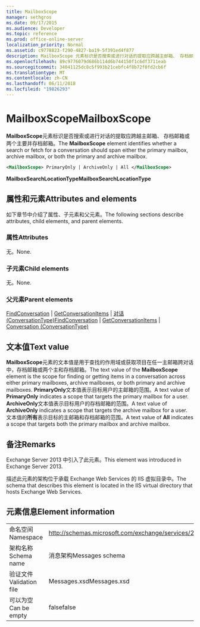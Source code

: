 ```yaml
---
title: MailboxScope
manager: sethgros
ms.date: 09/17/2015
ms.audience: Developer
ms.topic: reference
ms.prod: office-online-server
localization_priority: Normal
ms.assetid: c9778823-f290-4827-ba19-5f391ed4f877
description: MailboxScope 元素标识是否搜索或进行对话的提取应跨越主邮箱、 存档邮箱或两个主要并存档邮箱。
ms.openlocfilehash: 89c9776079d686b114d6b744150f1c6df3711eab
ms.sourcegitcommit: 34041125dc8c5f993b21cebfc4f8b72f0fd2cb6f
ms.translationtype: MT
ms.contentlocale: zh-CN
ms.lasthandoff: 06/11/2018
ms.locfileid: "19826293"
---
```

# <a name="mailboxscope"></a><span data-ttu-id="9880b-103">MailboxScope</span><span class="sxs-lookup"><span data-stu-id="9880b-103">MailboxScope</span></span>

<span data-ttu-id="9880b-104">**MailboxScope**元素标识是否搜索或进行对话的提取应跨越主邮箱、 存档邮箱或两个主要并存档邮箱。</span><span class="sxs-lookup"><span data-stu-id="9880b-104">The **MailboxScope** element identifies whether a search or fetch for a conversation should span either the primary mailbox, archive mailbox, or both the primary and archive mailbox.</span></span> 
  
```XML
<MailboxScope> PrimaryOnly | ArchiveOnly | All </MailboxScope>
```

<span data-ttu-id="9880b-105">**MailboxSearchLocationType**</span><span class="sxs-lookup"><span data-stu-id="9880b-105">**MailboxSearchLocationType**</span></span>

## <a name="attributes-and-elements"></a><span data-ttu-id="9880b-106">属性和元素</span><span class="sxs-lookup"><span data-stu-id="9880b-106">Attributes and elements</span></span>

<span data-ttu-id="9880b-107">如下章节中介绍了属性、子元素和父元素。</span><span class="sxs-lookup"><span data-stu-id="9880b-107">The following sections describe attributes, child elements, and parent elements.</span></span>
  
### <a name="attributes"></a><span data-ttu-id="9880b-108">属性</span><span class="sxs-lookup"><span data-stu-id="9880b-108">Attributes</span></span>

<span data-ttu-id="9880b-109">无。</span><span class="sxs-lookup"><span data-stu-id="9880b-109">None.</span></span>
  
### <a name="child-elements"></a><span data-ttu-id="9880b-110">子元素</span><span class="sxs-lookup"><span data-stu-id="9880b-110">Child elements</span></span>

<span data-ttu-id="9880b-111">无。</span><span class="sxs-lookup"><span data-stu-id="9880b-111">None.</span></span>
  
### <a name="parent-elements"></a><span data-ttu-id="9880b-112">父元素</span><span class="sxs-lookup"><span data-stu-id="9880b-112">Parent elements</span></span>

<span data-ttu-id="9880b-113">[FindConversation](findconversation.md) | [GetConversationItems](getconversationitems.md) | [对话 (ConversationType)](conversation-conversationtype.md)</span><span class="sxs-lookup"><span data-stu-id="9880b-113">[FindConversation](findconversation.md) | [GetConversationItems](getconversationitems.md) | [Conversation (ConversationType)](conversation-conversationtype.md)</span></span>
  
## <a name="text-value"></a><span data-ttu-id="9880b-114">文本值</span><span class="sxs-lookup"><span data-stu-id="9880b-114">Text value</span></span>

<span data-ttu-id="9880b-115">**MailboxScope**元素的文本值是用于查找的作用域或获取项目在任一主邮箱跨对话中，存档邮箱或两个主和存档邮箱。</span><span class="sxs-lookup"><span data-stu-id="9880b-115">The text value of the **MailboxScope** element is the scope for finding or getting items in a conversation across either primary mailboxes, archive mailboxes, or both primary and archive mailboxes.</span></span> <span data-ttu-id="9880b-116">**PrimaryOnly**文本值表示目标用户的主邮箱的范围。</span><span class="sxs-lookup"><span data-stu-id="9880b-116">A text value of **PrimaryOnly** indicates a scope that targets the primary mailbox for a user.</span></span> <span data-ttu-id="9880b-117">**ArchiveOnly**文本值表示目标用户的存档邮箱的范围。</span><span class="sxs-lookup"><span data-stu-id="9880b-117">A text value of **ArchiveOnly** indicates a scope that targets the archive mailbox for a user.</span></span> <span data-ttu-id="9880b-118">文本值的**所有**表示目标的主邮箱和存档邮箱的范围。</span><span class="sxs-lookup"><span data-stu-id="9880b-118">A text value of **All** indicates a scope that targets both the primary mailbox and archive mailbox.</span></span> 
  
## <a name="remarks"></a><span data-ttu-id="9880b-119">备注</span><span class="sxs-lookup"><span data-stu-id="9880b-119">Remarks</span></span>

<span data-ttu-id="9880b-120">Exchange Server 2013 中引入了此元素。</span><span class="sxs-lookup"><span data-stu-id="9880b-120">This element was introduced in Exchange Server 2013.</span></span>
  
<span data-ttu-id="9880b-121">描述此元素的架构位于承载 Exchange Web Services 的 IIS 虚拟目录中。</span><span class="sxs-lookup"><span data-stu-id="9880b-121">The schema that describes this element is located in the IIS virtual directory that hosts Exchange Web Services.</span></span>
  
## <a name="element-information"></a><span data-ttu-id="9880b-122">元素信息</span><span class="sxs-lookup"><span data-stu-id="9880b-122">Element information</span></span>

|||
|:-----|:-----|
|<span data-ttu-id="9880b-123">命名空间</span><span class="sxs-lookup"><span data-stu-id="9880b-123">Namespace</span></span>  <br/> |http://schemas.microsoft.com/exchange/services/2006/messages  <br/> |
|<span data-ttu-id="9880b-124">架构名称</span><span class="sxs-lookup"><span data-stu-id="9880b-124">Schema name</span></span>  <br/> |<span data-ttu-id="9880b-125">消息架构</span><span class="sxs-lookup"><span data-stu-id="9880b-125">Messages schema</span></span>  <br/> |
|<span data-ttu-id="9880b-126">验证文件</span><span class="sxs-lookup"><span data-stu-id="9880b-126">Validation file</span></span>  <br/> |<span data-ttu-id="9880b-127">Messages.xsd</span><span class="sxs-lookup"><span data-stu-id="9880b-127">Messages.xsd</span></span>  <br/> |
|<span data-ttu-id="9880b-128">可以为空</span><span class="sxs-lookup"><span data-stu-id="9880b-128">Can be empty</span></span>  <br/> |<span data-ttu-id="9880b-129">false</span><span class="sxs-lookup"><span data-stu-id="9880b-129">false</span></span>  <br/> |
   

